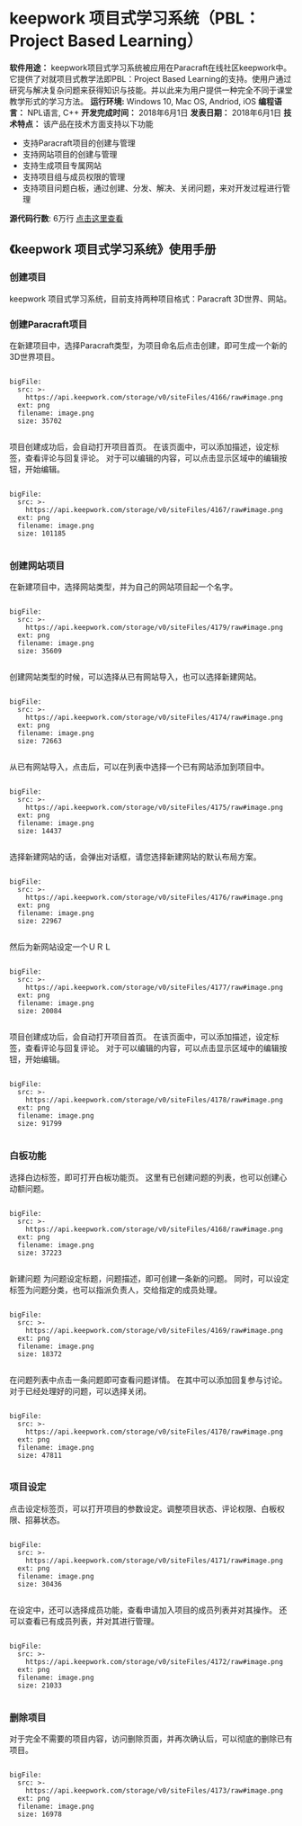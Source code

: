 # keepwork 项目式学习系统（PBL：Project Based Learning）

**软件用途：** keepwork项目式学习系统被应用在Paracraft在线社区keepwork中。它提供了对就项目式教学法即PBL：Project Based Learning的支持。使用户通过研究与解决复杂问题来获得知识与技能。并以此来为用户提供一种完全不同于课堂教学形式的学习方法。 
**运行环境:** Windows 10, Mac OS, Andriod, iOS
**编程语言：** NPL语言, C++
**开发完成时间：** 2018年6月1日
**发表日期：** 2018年6月1日
**技术特点：** 该产品在技术方面支持以下功能
- 支持Paracraft项目的创建与管理
- 支持网站项目的创建与管理
- 支持生成项目专属网站
- 支持项目组与成员权限的管理
- 支持项目问题白板，通过创建、分发、解决、关闭问题，来对开发过程进行管理


**源代码行数**: 6万行  [点击这里查看](keepwork_项目式学习系统_code)

## 《keepwork 项目式学习系统》使用手册

### 创建项目
keepwork 项目式学习系统，目前支持两种项目格式：Paracraft 3D世界、网站。

### 创建Paracraft项目
在新建项目中，选择Paracraft类型，为项目命名后点击创建，即可生成一个新的3D世界项目。
```@BigFile

bigFile:
  src: >-
    https://api.keepwork.com/storage/v0/siteFiles/4166/raw#image.png
  ext: png
  filename: image.png
  size: 35702
          
```

项目创建成功后，会自动打开项目首页。 在该页面中，可以添加描述，设定标签，查看评论与回复评论。
对于可以编辑的内容，可以点击显示区域中的编辑按钮，开始编辑。
```@BigFile

bigFile:
  src: >-
    https://api.keepwork.com/storage/v0/siteFiles/4167/raw#image.png
  ext: png
  filename: image.png
  size: 101185
          
```

### 创建网站项目
在新建项目中，选择网站类型，并为自己的网站项目起一个名字。
```@BigFile

bigFile:
  src: >-
    https://api.keepwork.com/storage/v0/siteFiles/4179/raw#image.png
  ext: png
  filename: image.png
  size: 35609
          
```

创建网站类型的时候，可以选择从已有网站导入，也可以选择新建网站。
```@BigFile

bigFile:
  src: >-
    https://api.keepwork.com/storage/v0/siteFiles/4174/raw#image.png
  ext: png
  filename: image.png
  size: 72663
          
```

从已有网站导入，点击后，可以在列表中选择一个已有网站添加到项目中。 
```@BigFile

bigFile:
  src: >-
    https://api.keepwork.com/storage/v0/siteFiles/4175/raw#image.png
  ext: png
  filename: image.png
  size: 14437
          
```

选择新建网站的话，会弹出对话框，请您选择新建网站的默认布局方案。 
```@BigFile

bigFile:
  src: >-
    https://api.keepwork.com/storage/v0/siteFiles/4176/raw#image.png
  ext: png
  filename: image.png
  size: 22967
          
```

然后为新网站设定一个ＵＲＬ
```@BigFile

bigFile:
  src: >-
    https://api.keepwork.com/storage/v0/siteFiles/4177/raw#image.png
  ext: png
  filename: image.png
  size: 20084
          
```

项目创建成功后，会自动打开项目首页。 在该页面中，可以添加描述，设定标签，查看评论与回复评论。
对于可以编辑的内容，可以点击显示区域中的编辑按钮，开始编辑。 
```@BigFile

bigFile:
  src: >-
    https://api.keepwork.com/storage/v0/siteFiles/4178/raw#image.png
  ext: png
  filename: image.png
  size: 91799
          
```

### 白板功能
选择白边标签，即可打开白板功能页。
这里有已创建问题的列表，也可以创建心动额问题。
```@BigFile

bigFile:
  src: >-
    https://api.keepwork.com/storage/v0/siteFiles/4168/raw#image.png
  ext: png
  filename: image.png
  size: 37223
          
```

新建问题
为问题设定标题，问题描述，即可创建一条新的问题。
同时，可以设定标签为问题分类，也可以指派负责人，交给指定的成员处理。
```@BigFile

bigFile:
  src: >-
    https://api.keepwork.com/storage/v0/siteFiles/4169/raw#image.png
  ext: png
  filename: image.png
  size: 18372
          
```

在问题列表中点击一条问题即可查看问题详情。
在其中可以添加回复参与讨论。对于已经处理好的问题，可以选择关闭。
```@BigFile

bigFile:
  src: >-
    https://api.keepwork.com/storage/v0/siteFiles/4170/raw#image.png
  ext: png
  filename: image.png
  size: 47811
          
```

### 项目设定 
点击设定标签页，可以打开项目的参数设定。调整项目状态、评论权限、白板权限、招募状态。
```@BigFile

bigFile:
  src: >-
    https://api.keepwork.com/storage/v0/siteFiles/4171/raw#image.png
  ext: png
  filename: image.png
  size: 30436
          
```

在设定中，还可以选择成员功能，查看申请加入项目的成员列表并对其操作。
还可以查看已有成员列表，并对其进行管理。
```@BigFile

bigFile:
  src: >-
    https://api.keepwork.com/storage/v0/siteFiles/4172/raw#image.png
  ext: png
  filename: image.png
  size: 21033
          
```


### 删除项目
对于完全不需要的项目内容，访问删除页面，并再次确认后，可以彻底的删除已有项目。
```@BigFile

bigFile:
  src: >-
    https://api.keepwork.com/storage/v0/siteFiles/4173/raw#image.png
  ext: png
  filename: image.png
  size: 16978
          
```